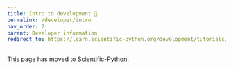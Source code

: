 ```yaml
---
title: Intro to development 🔗
permalink: /developer/intro
nav_order: 2
parent: Developer information
redirect_to: https://learn.scientific-python.org/development/tutorials/dev-environment/
---
```


This page has moved to Scientific-Python.
